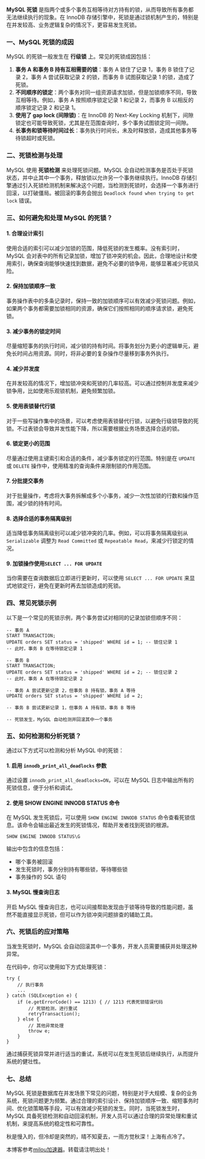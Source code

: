 
**MySQL 死锁** 是指两个或多个事务互相等待对方持有的锁，从而导致所有事务都无法继续执行的现象。在 InnoDB 存储引擎中，死锁是通过锁机制产生的，特别是在并发较高、业务逻辑复杂的情况下，更容易发生死锁。


### 一、MySQL 死锁的成因


MySQL 的死锁一般发生在 **行级锁** 上。常见的死锁成因包括：


1. **事务 A 和事务 B 持有互相需要的锁**：事务 A 锁住了记录 1，事务 B 锁住了记录 2，事务 A 尝试获取记录 2 的锁，而事务 B 试图获取记录 1 的锁，造成了死锁。
2. **不同顺序的锁定**：两个事务对同一组资源请求加锁，但是加锁顺序不同，导致互相等待。例如，事务 A 按照顺序锁定记录 1 和记录 2，而事务 B 以相反的顺序锁定记录 2 和记录 1。
3. **使用了 gap lock (间隙锁)**：在 InnoDB 的 Next\-Key Locking 机制下，间隙锁定也可能导致死锁，尤其是在范围查询时，多个事务试图锁定同一间隙。
4. **长事务和锁等待时间过长**：事务执行时间长，未及时释放锁，造成其他事务等待锁超时或死锁。


### 二、死锁检测与处理


MySQL 使用 **死锁检测** 来处理死锁问题。MySQL 会自动检测事务是否处于死锁状态，并中止其中一个事务，释放锁以允许另一个事务继续执行。InnoDB 存储引擎通过引入死锁检测机制来解决这个问题，当检测到死锁时，会选择一个事务进行回滚，以打破僵局。被回滚的事务会抛出 `Deadlock found when trying to get lock` 错误。


### 三、如何避免和处理 MySQL 的死锁？


#### 1\. **合理设计索引**


使用合适的索引可以减少加锁的范围，降低死锁的发生概率。没有索引时，MySQL 会对表中的所有记录加锁，增加了锁冲突的机会。因此，合理地设计和使用索引，确保查询能够快速找到数据，避免不必要的锁争用，能够显著减少死锁风险。


#### 2\. **保持加锁顺序一致**


事务操作表中的多条记录时，保持一致的加锁顺序可以有效减少死锁问题。例如，如果两个事务都需要加锁相同的资源，确保它们按照相同的顺序请求锁，避免死锁。


#### 3\. **减少事务的锁定时间**


尽量缩短事务的执行时间，减少锁的持有时间。将事务划分为更小的逻辑单元，避免长时间占用资源。同时，将非必要的复杂操作尽量移到事务外执行。


#### 4\. **减少并发度**


在并发较高的情况下，增加锁冲突和死锁的几率较高。可以通过控制并发度来减少锁争用，比如使用乐观锁机制，避免频繁加锁。


#### 5\. **使用表锁替代行锁**


对于一些写操作集中的场景，可以考虑使用表锁替代行锁，以避免行级锁导致的死锁。不过表锁会导致并发性能下降，所以需要根据业务场景选择合适的锁。


#### 6\. **锁定更小的范围**


尽量通过使用主键索引和合适的条件，减少事务锁定的行范围。特别是在 `UPDATE` 或 `DELETE` 操作中，使用精准的查询条件来限制锁的作用范围。


#### 7\. **分批提交事务**


对于批量操作，考虑将大事务拆解成多个小事务，减少一次性加锁的行数和操作范围，减少锁的持有时间。


#### 8\. **选择合适的事务隔离级别**


适当降低事务隔离级别可以减少锁冲突的几率。例如，可以将事务隔离级别从 `Serializable` 调整为 `Read Committed` 或 `Repeatable Read`，来减少行锁定的情况。


#### 9\. **加锁操作使用`SELECT ... FOR UPDATE`**


当你需要在查询数据后立即进行更新时，可以使用 `SELECT ... FOR UPDATE` 来显式地锁定行，避免在更新时再去加锁造成的死锁。


### 四、常见死锁示例


以下是一个常见的死锁示例，两个事务尝试对相同的记录加锁但顺序不同：



```
-- 事务 A
START TRANSACTION;
UPDATE orders SET status = 'shipped' WHERE id = 1; -- 锁住记录 1
-- 此时，事务 B 在等待锁定记录 1

-- 事务 B
START TRANSACTION;
UPDATE orders SET status = 'shipped' WHERE id = 2; -- 锁住记录 2
-- 此时，事务 A 在等待锁定记录 2

-- 事务 A 尝试更新记录 2，但事务 B 持有锁，事务 A 等待
UPDATE orders SET status = 'shipped' WHERE id = 2;

-- 事务 B 尝试更新记录 1，但事务 A 持有锁，事务 B 等待

-- 死锁发生，MySQL 自动检测并回滚其中一个事务

```

### 五、如何检测和分析死锁？


通过以下方式可以检测和分析 MySQL 中的死锁：


#### 1\. **启用 `innodb_print_all_deadlocks` 参数**


通过设置 `innodb_print_all_deadlocks=ON`，可以在 MySQL 日志中输出所有的死锁信息，便于分析和调试。


#### 2\. **使用 SHOW ENGINE INNODB STATUS 命令**


在 MySQL 发生死锁后，可以使用 `SHOW ENGINE INNODB STATUS` 命令查看死锁信息。该命令会输出最近发生的死锁情况，帮助开发者找到死锁的根源。



```
SHOW ENGINE INNODB STATUS\G

```

输出中包含的信息包括：


* 哪个事务被回滚
* 发生死锁时，事务分别持有哪些锁，等待哪些锁
* 事务操作的 SQL 语句


#### 3\. **MySQL 慢查询日志**


开启 MySQL 慢查询日志，也可以间接帮助发现由于锁等待导致的性能问题，虽然不能直接显示死锁，但可以作为锁冲突问题排查的辅助工具。


### 六、死锁后的应对策略


当发生死锁时，MySQL 会自动回滚其中一个事务，开发人员需要捕获并处理这种异常。


在代码中，你可以使用如下方式处理死锁：



```
try {
    // 执行事务
    ...
} catch (SQLException e) {
    if (e.getErrorCode() == 1213) { // 1213 代表死锁错误代码
        // 死锁检测，进行重试
        retryTransaction();
    } else {
        // 其他异常处理
        throw e;
    }
}

```

通过捕获死锁异常并进行适当的重试，系统可以在发生死锁后继续执行，从而提升系统的健壮性。


### 七、总结


MySQL 死锁是数据库在并发场景下常见的问题，特别是对于大规模、复杂的业务系统，死锁问题更为频繁。通过合理的索引设计、保持加锁顺序一致、缩短事务时间、优化锁策略等手段，可以有效减少死锁的发生。同时，当死锁发生时，MySQL 具备死锁检测和自动回滚机制，开发人员可以通过合理的异常处理和重试机制，来提高系统的稳定性和可靠性。


秋是慢入的，但冷却是突然的，晴不知夏去，一雨方觉秋深！上海有点冷了。


 本博客参考[milou加速器](https://jiechuangmoxing.com)。转载请注明出处！
